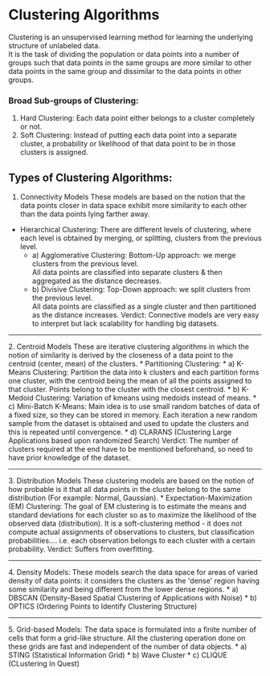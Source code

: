 # Clustering Algorithms

Clustering is an unsupervised learning method for learning the underlying structure of unlabeled data. \
It is the task of dividing the population or data points into a number of groups such that data points in the same groups are more similar to other data points in the same group and dissimilar to the data points in other groups.

### Broad Sub-groups of Clustering:

1. Hard Clustering:
Each data point either belongs to a cluster completely or not. 
2. Soft Clustering:
Instead of putting each data point into a separate cluster, a probability or likelihood of that data point to be in those clusters is assigned.

## Types of Clustering Algorithms:
1. Connectivity Models
These models are based on the notion that the data points closer in data space exhibit more similarity to each other than the data points lying farther away. 
  * Hierarchical Clustering:
    There are different levels of clustering, where each level is obtained by merging, or splitting, clusters from the previous level.
      * a) Agglomerative Clustering:
           Bottom-Up approach: we merge clusters from the previous level. \
           All data points are classified into separate clusters & then aggregated as the distance decreases.
      * b) Divisive Clustering:
           Top-Down approach: we split clusters from the previous level. \
           All data points are classified as a single cluster and then partitioned as the distance increases.
Verdict: Connective models are very easy to interpret but lack scalability for handling big datasets.
<hr>
2. Centroid Models
These are iterative clustering algorithms in which the notion of similarity is derived by the closeness of a data point to the centroid (center, mean) of the clusters. 
  * Partitioning Clustering:
    * a) K-Means Clustering:
         Partition the data into k clusters and each partition forms one cluster, with the centroid being the mean of all the points assigned to that cluster. Points belong to the cluster with the closest centroid.
    * b) K-Medoid Clustering:
         Variation of kmeans using medoids instead of means.
    * c) Mini-Batch K-Means:
         Main idea is to use small random batches of data of a fixed size, so they can be stored in memory. Each iteration a new random sample from the dataset is obtained and used to update the clusters and this is repeated until convergence.
    * d) CLARANS (Clustering Large Applications based upon randomized Search) 
Verdict: The number of clusters required at the end have to be mentioned beforehand, so need to have prior knowledge of the dataset.
<hr>
3. Distribution Models
These clustering models are based on the notion of how probable is it that all data points in the cluster belong to the same distribution (For example: Normal, Gaussian). 
  * Expectation-Maximization (EM) Clustering:
    The goal of EM clustering is to estimate the means and standard deviations for each cluster so as to maximize the likelihood of the observed data (distribution). It is a soft-clustering method - it does not compute actual assignments of observations to clusters, but classification probabilities.... i.e. each observation belongs to each cluster with a certain probability.
Verdict: Suffers from overfitting. 
<hr>
4. Density Models: 
These models search the data space for areas of varied density of data points: it considers the clusters as the 'dense' region having some similarity and being different from the lower dense regions.
  * a) DBSCAN (Density-Based Spatial Clustering of Applications with Noise)
  * b) OPTICS (Ordering Points to Identify Clustering Structure)
<hr>
5. Grid-based Models:
The data space is formulated into a finite number of cells that form a grid-like structure. All the clustering operation done on these grids are fast and independent of the number of data objects.
  * a) STING (Statistical Information Grid)
  * b) Wave Cluster
  * c) CLIQUE (CLustering In Quest)
 
